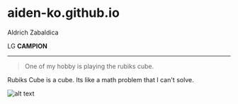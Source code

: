 # aiden-ko.github.io
Aldrich Zabaldica

LG **CAMPION**

----------------------
>One of my hobby is playing the rubiks cube.

Rubiks Cube is a cube. Its like a math problem that I can't solve.

![alt text](https://classteaching.files.wordpress.com/2019/09/rubiks-cube.jpg)
